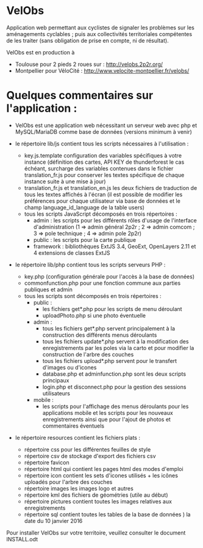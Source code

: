 VelObs
========

Application web permettant aux cyclistes de signaler les problèmes sur les aménagements cyclables ; puis aux collectivités territoriales compétentes de les traiter (sans obligation de prise en compte, ni de résultat).

VelObs est en  production à 
* Toulouse pour 2 pieds 2 roues sur : http://velobs.2p2r.org/
* Montpellier pour VéloCité : http://www.velocite-montpellier.fr/velobs/

# Quelques commentaires sur l'application :
* VelObs est une application web nécessitant un serveur web avec php et MySQL/MariaDB comme base de données (versions minimum à venir)

* le répertoire lib/js contient tous les scripts nécessaires à l'utilisation :
    * key.js.template configuration des variables spécifiques à votre instance (définition des cartes, API KEY de thunderforest le cas échéant, surcharge des variables contenues dans le fichier translation_fr.js pour conserver les textes spécifique de chaque instance suite à une mise à jour)
    * translation_fr.js et translation_en.js les deux fichiers de traduction de tous les textes affichés à l'écran (il est possible de modifier les préférences pour chaque utilisateur via base de données et le champ language_id_language de la table users)
    * tous les scripts JavaScript décomposés en trois répertoires :
        * admin : les scripts pour les différents rôles d'usage de l'interface d'administration (1 => admin général 2p2r ; 2 => admin comcom ; 3 => pole technique ; 4 => admin pole 2p2r)
        * public : les scripts pour la carte publique
        * framework : bibliothèques ExtJS 3.4, GeoExt, OpenLayers 2.11 et 4 extensions de classes ExtJS

 * le répertoire lib/php contient tous les scripts serveurs PHP :
    * key.php (configuration générale pour l'accès à la base de données)
    * commonfunction.php pour une fonction commune aux parties publiques et admin
    * tous les scripts sont décomposés en trois répertoires :
        * public :
            * les fichiers get*.php pour les scripts de menu déroulant
            * uploadPhoto.php si une photo éventuelle
        * admin :
            * tous les fichiers get*.php servent principalement à la construction des différents menus déroulants
            * tous les fichiers update*.php servent à la modification des enregistrements par les poles via la carto et pour modifier la construction de l'arbre des couches
            * tous les fichiers upload*.php servent pour le transfert d'images ou d'icones
            * database.php et adminfunction.php sont les deux scripts principaux
            * login.php et disconnect.php pour la gestion des sessions utilisateurs
        * mobile :
            * les scripts pour l'affichage des menus déroulants pour les applications mobile et les scripts pour les nouveaux enregistrements ainsi que pour l'ajout de photos et commentaires éventuels

 * le répertoire resources contient les fichiers plats :
    * répertoire css pour les différentes feuilles de style
    * répertoire csv de stockage d'export des fichiers csv
    * répertoire favicon
    * répertoire html qui contient les pages html des modes d'emploi
    * répertoire icon contient les sets d'icones utilisés + les icônes uploadés pour l'arbre des couches
    * répertoire images les images logo et autres
    * répertoire kml des fichiers de géométries (utile au début)
    * répertoire pictures contient toutes les images relatives aux enregistrements
    * répertoire sql contient toutes les tables de la base de données ) la date du 10 janvier 2016
   
Pour installer VelObs sur votre territoire, veuillez consulter le document INSTALL.odt
